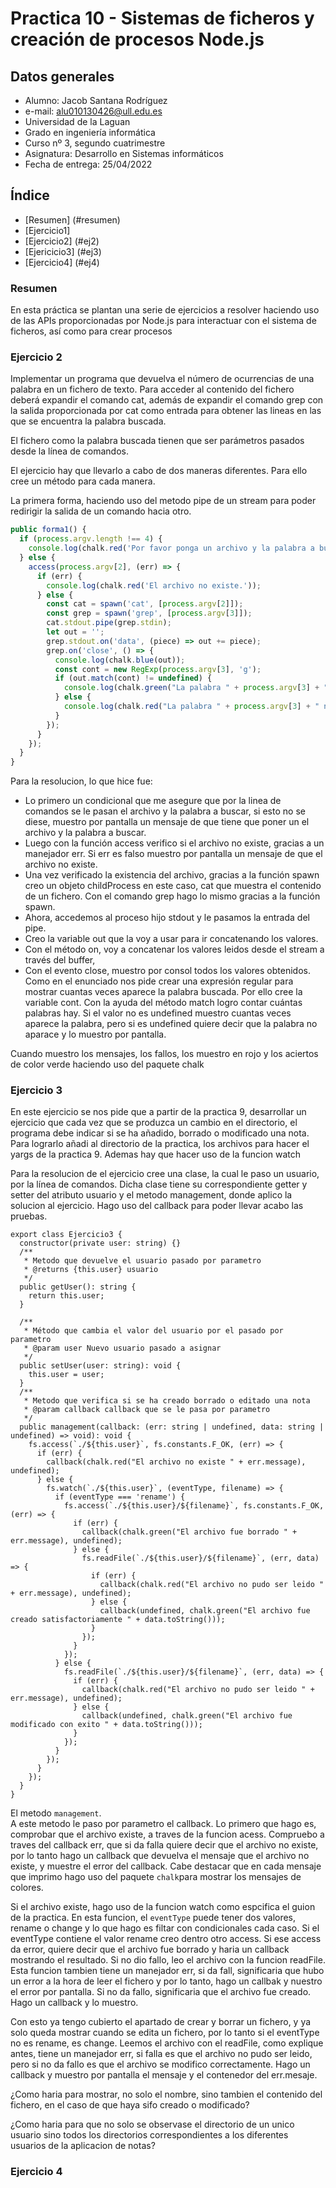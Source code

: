 # Practica 10 - Sistemas de ficheros y creación de procesos Node.js

## Datos generales
- Alumno: Jacob Santana Rodríguez
- e-mail: alu010130426@ull.edu.es
- Universidad de la Laguan
- Grado en ingeniería informática
- Curso nº 3, segundo cuatrimestre
- Asignatura: Desarrollo en Sistemas informáticos
- Fecha de entrega: 25/04/2022

## Índice
- [Resumen] (#resumen)
- [Ejercicio1]
- [Ejercicio2] (#ej2)
- [Ejericicio3] (#ej3)
- [Ejercicio4] (#ej4)
### Resumen <a name = "resumen"></a>

En esta práctica se plantan una serie de ejercicios a resolver haciendo uso de las APIs proporcionadas por Node.js para interactuar con el sistema de ficheros, así como para crear procesos  
  
### Ejercicio 2 <a name = "ej2"></a>

Implementar un programa que devuelva el número de ocurrencias de una palabra en un fichero de texto. Para acceder al contenido del fichero deberá expandir el comando cat, además de expandir el comando grep con la salida proporcionada por cat como entrada para obtener las lineas en las que se encuentra la palabra buscada.

El fichero como la palabra buscada tienen que ser parámetros pasados desde la línea de comandos.

El ejercicio hay que llevarlo a cabo de dos maneras diferentes. Para ello cree un método para cada manera.

La primera forma, haciendo uso del metodo pipe de un stream para poder redirigir la salida de un comando hacia otro.
```typescript
public forma1() {
  if (process.argv.length !== 4) {
    console.log(chalk.red('Por favor ponga un archivo y la palabra a buscar.'));
  } else {
    access(process.argv[2], (err) => {
      if (err) {
        console.log(chalk.red('El archivo no existe.'));
      } else {
        const cat = spawn('cat', [process.argv[2]]);
        const grep = spawn('grep', [process.argv[3]]);
        cat.stdout.pipe(grep.stdin);
        let out = '';
        grep.stdout.on('data', (piece) => out += piece);
        grep.on('close', () => {
          console.log(chalk.blue(out));
          const cont = new RegExp(process.argv[3], 'g');
          if (out.match(cont) != undefined) {
            console.log(chalk.green("La palabra " + process.argv[3] + " aparece " + out.match(cont)?.length + " veces."));
          } else {
            console.log(chalk.red("La palabra " + process.argv[3] + " no aparece en el archivo."));
          }
        });
      }
    });
  }
}
```
Para la resolucion, lo que hice fue:
  - Lo primero un condicional que me asegure que por la linea de comandos se le pasan el archivo y la palabra a buscar, si
  esto no se diese, muestro por pantalla un mensaje de que tiene que poner un el archivo y la palabra a buscar.
  - Luego con la función access verifico si el archivo no existe, gracias a un manejador err. Si err es falso muestro por
  pantalla un mensaje de que el archivo no existe.
  - Una vez verificado la existencia del archivo, gracias a la función spawn creo un objeto childProcess en este caso, cat
  que muestra el contenido de un fichero. Con el comando grep hago lo mismo gracias a la función spawn.
  - Ahora, accedemos al proceso hijo stdout y le pasamos la entrada del pipe.
  - Creo la variable out que la voy a usar para ir concatenando los valores.
  - Con el método on, voy a concatenar los valores leidos desde el stream a través del buffer,
  - Con el evento close, muestro por consol todos los valores obtenidos. Como en el enunciado nos pide crear una expresión
  regular para mostrar cuantas veces aparece la palabra buscada. Por ello cree la variable cont. Con la ayuda del método
  match logro contar cuántas palabras hay. Si el valor no es undefined muestro cuantas veces aparece la palabra, pero si 
  es undefined quiere decir que la palabra no aparace y lo muestro por pantalla. 

Cuando muestro los mensajes, los fallos, los muestro en rojo y los aciertos de color verde haciendo uso del paquete chalk  
  

### Ejercicio 3 <a name = "ej3."></a>

En este ejercicio se nos pide que a partir de la practica 9, desarrollar un ejercicio que cada vez que se produzca un cambio en el directorio, el programa debe indicar si se ha añadido, borrado o modificado una nota. Para lograrlo añadi al directorio de la practica, los archivos para hacer el yargs de la practica 9. Ademas hay que hacer uso de la funcion watch

Para la resolucion de el ejercicio cree una clase, la cual le paso un usuario, por la línea de comandos. Dicha clase tiene su correspondiente getter y setter del atributo usuario y el metodo management, donde aplico la solucion al ejercicio. Hago uso del callback para poder llevar acabo las pruebas.

```typescrpt
export class Ejercicio3 {
  constructor(private user: string) {}
  /**
   * Metodo que devuelve el usuario pasado por parametro
   * @returns {this.user} usuario
   */
  public getUser(): string {
    return this.user;
  }

  /**
   * Método que cambia el valor del usuario por el pasado por parametro
   * @param user Nuevo usuario pasado a asignar
   */
  public setUser(user: string): void {
    this.user = user;
  }
  /**
   * Metodo que verifica si se ha creado borrado o editado una nota
   * @param callback callback que se le pasa por parametro
   */
  public management(callback: (err: string | undefined, data: string | undefined) => void): void {
    fs.access(`./${this.user}`, fs.constants.F_OK, (err) => {
      if (err) {
        callback(chalk.red("El archivo no existe " + err.message), undefined);
      } else {
        fs.watch(`./${this.user}`, (eventType, filename) => {
          if (eventType === 'rename') {
            fs.access(`./${this.user}/${filename}`, fs.constants.F_OK, (err) => {
              if (err) {
                callback(chalk.green("El archivo fue borrado " + err.message), undefined);
              } else {
                fs.readFile(`./${this.user}/${filename}`, (err, data) => {
                  if (err) {
                    callback(chalk.red("El archivo no pudo ser leido " + err.message), undefined);
                  } else {
                    callback(undefined, chalk.green("El archivo fue creado satisfactoriamente " + data.toString()));
                  }
                });
              }
            });
          } else {
            fs.readFile(`./${this.user}/${filename}`, (err, data) => {
              if (err) {
                callback(chalk.red("El archivo no pudo ser leido " + err.message), undefined);
              } else {
                callback(undefined, chalk.green("El archivo fue modificado con exito " + data.toString()));
              }
            });
          }
        });
      }
    });
  }
}
```  

El metodo `management`.  
A este metodo le paso por parametro el callback. Lo primero que hago es, comprobar que el archivo existe, a traves de la funcion acess. Compruebo a traves del callback err, que si da falla quiere decir que el archivo no existe, por lo tanto hago un callback que devuelva el mensaje que el archivo no existe, y muestre el error del callback. Cabe destacar que en cada mensaje que imprimo hago uso del paquete `chalk`para mostrar los mensajes de colores.  

Si el archivo existe, hago uso de la funcion watch como espcifica el guion de la practica. En esta funcion, el `eventType` puede tener dos valores, rename o change y lo que hago es filtar con condicionales cada caso. Si el eventType contiene el valor rename creo dentro otro access. Si ese access da error, quiere decir que el archivo fue borrado y haria un callback mostrando el resultado. Si no dio fallo, leo el archivo con la funcion readFile. Esta funcion tambien tiene un manejador err, si da fall, significaria que hubo un error a la hora de leer el fichero y por lo tanto, hago un callbak y nuestro el error por pantalla. Si no da fallo, significaria que el archivo fue creado. Hago un callback y lo muestro.

Con esto ya tengo cubierto el apartado de crear y borrar un fichero, y ya solo queda mostrar cuando se edita un fichero, por lo tanto si el eventType no es rename, es change. Leemos el archivo con el readFile, como explique antes, tiene un manejador err, si falla es que el archivo no pudo ser leido, pero si no da fallo es que el archivo se modifico correctamente. Hago un callback y muestro por pantalla el mensaje y el contenedor del err.mesaje.

¿Como haria para mostrar, no solo el nombre, sino tambien el contenido del fichero, en el caso de que haya sifo creado o modificado?

¿Como haria para que no solo se observase el directorio de un unico usuario sino todos los directorios correspondientes a los diferentes usuarios de la aplicacion de notas?  

### Ejercicio 4 <a name = "ej4"></a>